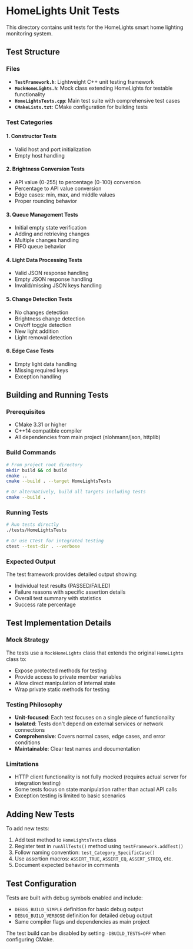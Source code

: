# HomeLights Unit Tests

This directory contains unit tests for the HomeLights smart home lighting monitoring system.

## Test Structure

### Files

- **`TestFramework.h`**: Lightweight C++ unit testing framework
- **`MockHomeLights.h`**: Mock class extending HomeLights for testable functionality
- **`HomeLightsTests.cpp`**: Main test suite with comprehensive test cases
- **`CMakeLists.txt`**: CMake configuration for building tests

### Test Categories

#### 1. Constructor Tests
- Valid host and port initialization
- Empty host handling

#### 2. Brightness Conversion Tests
- API value (0-255) to percentage (0-100) conversion
- Percentage to API value conversion
- Edge cases: min, max, and middle values
- Proper rounding behavior

#### 3. Queue Management Tests  
- Initial empty state verification
- Adding and retrieving changes
- Multiple changes handling
- FIFO queue behavior

#### 4. Light Data Processing Tests
- Valid JSON response handling
- Empty JSON response handling
- Invalid/missing JSON keys handling

#### 5. Change Detection Tests
- No changes detection
- Brightness change detection
- On/off toggle detection
- New light addition
- Light removal detection

#### 6. Edge Case Tests
- Empty light data handling
- Missing required keys
- Exception handling

## Building and Running Tests

### Prerequisites
- CMake 3.31 or higher
- C++14 compatible compiler
- All dependencies from main project (nlohmann/json, httplib)

### Build Commands

```bash
# From project root directory
mkdir build && cd build
cmake ..
cmake --build . --target HomeLightsTests

# Or alternatively, build all targets including tests
cmake --build .
```

### Running Tests

```bash
# Run tests directly
./tests/HomeLightsTests

# Or use CTest for integrated testing
ctest --test-dir . --verbose
```

### Expected Output

The test framework provides detailed output showing:
- Individual test results (PASSED/FAILED)
- Failure reasons with specific assertion details
- Overall test summary with statistics
- Success rate percentage

## Test Implementation Details

### Mock Strategy
The tests use a `MockHomeLights` class that extends the original `HomeLights` class to:
- Expose protected methods for testing
- Provide access to private member variables
- Allow direct manipulation of internal state
- Wrap private static methods for testing

### Testing Philosophy
- **Unit-focused**: Each test focuses on a single piece of functionality
- **Isolated**: Tests don't depend on external services or network connections
- **Comprehensive**: Covers normal cases, edge cases, and error conditions
- **Maintainable**: Clear test names and documentation

### Limitations
- HTTP client functionality is not fully mocked (requires actual server for integration testing)
- Some tests focus on state manipulation rather than actual API calls
- Exception testing is limited to basic scenarios

## Adding New Tests

To add new tests:

1. Add test method to `HomeLightsTests` class
2. Register test in `runAllTests()` method using `testFramework.addTest()`
3. Follow naming convention: `test_Category_SpecificCase()`
4. Use assertion macros: `ASSERT_TRUE`, `ASSERT_EQ`, `ASSERT_STREQ`, etc.
5. Document expected behavior in comments

## Test Configuration

Tests are built with debug symbols enabled and include:
- `DEBUG_BUILD_SIMPLE` definition for basic debug output
- `DEBUG_BUILD_VERBOSE` definition for detailed debug output
- Same compiler flags and dependencies as main project

The test build can be disabled by setting `-DBUILD_TESTS=OFF` when configuring CMake.
